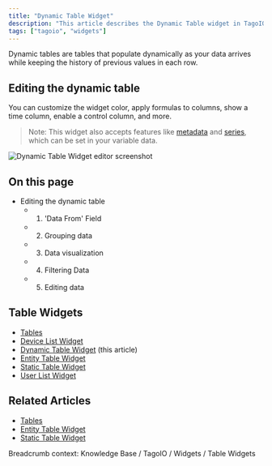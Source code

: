 ```yaml
---
title: "Dynamic Table Widget"
description: "This article describes the Dynamic Table widget in TagoIO, how it populates rows dynamically as data arrives, and how to customize its appearance and behavior (including metadata and series support)."
tags: ["tagoio", "widgets"]
---
```


Dynamic tables are tables that populate dynamically as your data arrives while keeping the history of previous values in each row.

## Editing the dynamic table
You can customize the widget color, apply formulas to columns, show a time column, enable a control column, and more.

> Note: This widget also accepts features like [metadata](../data-management/metadata) and [series](../data-management/data-records), which can be set in your variable data.

![Dynamic Table Widget editor screenshot](/docs_imagem/tagoio/dynamic-table-widget-2.gif)

## On this page
- Editing the dynamic table
  - 1. 'Data From' Field
  - 2. Grouping data
  - 3. Data visualization
  - 4. Filtering Data
  - 5. Editing data

## Table Widgets
- [Tables](../tables)
- [Device List Widget](../widgets/device-list-widget)
- [Dynamic Table Widget](#) (this article)
- [Entity Table Widget](../widgets/entity-table-widget)
- [Static Table Widget](../widgets/static-table-widget)
- [User List Widget](../widgets/user-list-widget-.md)

## Related Articles
- [Tables](../tables)
- [Entity Table Widget](../widgets/entity-table-widget)
- [Static Table Widget](../widgets/static-table-widget)

Breadcrumb context: Knowledge Base / TagoIO / Widgets / Table Widgets